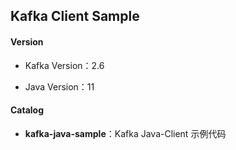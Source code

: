 ## Kafka Client Sample

#### Version

* Kafka Version：2.6

* Java Version：11

#### Catalog

* **kafka-java-sample**：Kafka Java-Client 示例代码

